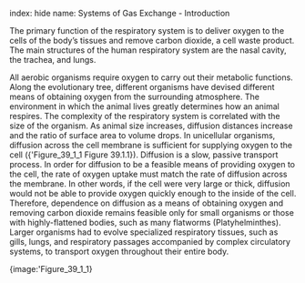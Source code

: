index: hide
name: Systems of Gas Exchange - Introduction

The primary function of the respiratory system is to deliver oxygen to the cells of the body’s tissues and remove carbon dioxide, a cell waste product. The main structures of the human respiratory system are the nasal cavity, the trachea, and lungs.

All aerobic organisms require oxygen to carry out their metabolic functions. Along the evolutionary tree, different organisms have devised different means of obtaining oxygen from the surrounding atmosphere. The environment in which the animal lives greatly determines how an animal respires. The complexity of the respiratory system is correlated with the size of the organism. As animal size increases, diffusion distances increase and the ratio of surface area to volume drops. In unicellular organisms, diffusion across the cell membrane is sufficient for supplying oxygen to the cell ({'Figure_39_1_1 Figure 39.1.1}). Diffusion is a slow, passive transport process. In order for diffusion to be a feasible means of providing oxygen to the cell, the rate of oxygen uptake must match the rate of diffusion across the membrane. In other words, if the cell were very large or thick, diffusion would not be able to provide oxygen quickly enough to the inside of the cell. Therefore, dependence on diffusion as a means of obtaining oxygen and removing carbon dioxide remains feasible only for small organisms or those with highly-flattened bodies, such as many flatworms (Platyhelminthes). Larger organisms had to evolve specialized respiratory tissues, such as gills, lungs, and respiratory passages accompanied by complex circulatory systems, to transport oxygen throughout their entire body. 


{image:'Figure_39_1_1}
        
